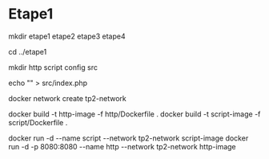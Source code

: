# Etape1

mkdir etape1 etape2 etape3 etape4

cd ../etape1

mkdir http script config src

echo "<?php phpinfo(); ?>" > src/index.php

docker network create tp2-network

docker build -t http-image -f http/Dockerfile .
docker build -t script-image -f script/Dockerfile .

docker run -d --name script --network tp2-network script-image
docker run -d -p 8080:8080 --name http --network tp2-network http-image